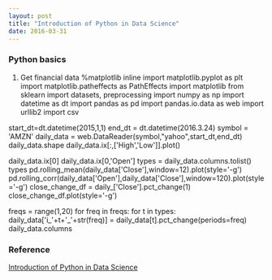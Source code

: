```yaml
---
layout: post
title: "Introduction of Python in Data Science"
date: 2016-03-31
---
```



### Python basics
1. Get financial data
%matplotlib inline
import matplotlib.pyplot as plt
import matplotlib.patheffects as PathEffects
import matplotlib
from sklearn import datasets, preprocessing
import numpy as np
import datetime as dt
import pandas as pd
import pandas.io.data as web
import urllib2
import csv


start_dt=dt.datetime(2015,1,1)
end_dt = dt.datetime(2016.3.24)
symbol = 'AMZN'
daily_data = web.DataReader(symbol,"yahoo",start_dt,end_dt)
daily_data.shape
daily_data.ix[:,['High','Low']].plot()

daily_data.ix[0]
daily_data.ix[0,'Open']
types = daily_data.columns.tolist()
types
pd.rolling_mean(daily_data['Close'],window=12).plot(style='-g')
pd.rolling_corr(daily_data['Open'],daily_data['Close'],window=120).plot(style='-g')
close_change_df = daily_['Close'].pct_change(1)
close_change_df.plot(style='-g')


freqs = range(1,20)
for freq in freqs:
	for t in types:
		daily_data['i_'+t+'_'+str(freq)] = daily_data[t].pct_change(periods=freq)
daily_data.columns







### Reference
[Introduction of Python in Data Science](https://youtu.be/eermjNGj9-M)